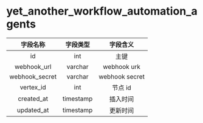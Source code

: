 # yet_another_workflow_automation_agents

| 字段名称 | 字段类型 | 字段含义 |
| :-----: | :-----: | :-----: 
| id | int | 主键 |
| webhook_url | varchar | webhook urk |
| webhook_secret | varchar | webhook secret |
| vertex_id | int | 节点 id |
| created_at | timestamp | 插入时间 |
| updated_at | timestamp | 更新时间 |

